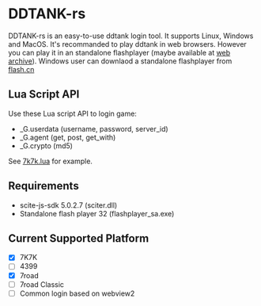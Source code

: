 # DDTANK-rs
DDTANK-rs is an easy-to-use ddtank login tool. It supports Linux, Windows and MacOS.
It's recommanded to play ddtank in web browsers. However you can play it in an standalone 
flashplayer (maybe available at [web archive](https://archive.org/details/standaloneflashplayers)). 
Windows user can downlaod a standalone flashplayer from [flash.cn](https://www.flash.cn/support/debug-downloads)

## Lua Script API
Use these Lua script API to login game:
 - _G.userdata (username, password, server_id)
 - _G.agent (get, post, get_with)
 - _G.crypto (md5)

See [7k7k.lua](./scripts/7k7k.lua) for example.

## Requirements
 - scite-js-sdk 5.0.2.7 (sciter.dll)
 - Standalone flash player 32 (flashplayer_sa.exe)

## Current Supported Platform
 - [x] 7K7K
 - [ ] 4399
 - [x] 7road
 - [ ] 7road Classic
 - [ ] Common login based on webview2
